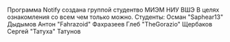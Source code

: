 Программа Notify создана группой студентво МИЭМ НИУ ВШЭ 
В целях ознакомления со всем чем только можно.
Студенты:
	Осман  "Saphear13"  Дыдымов
	Антон  "Fahrazoid"  Фахразеев
	Глеб   "TheGorazio" Щербаков
	Сергей "Татуха"     Татунов
